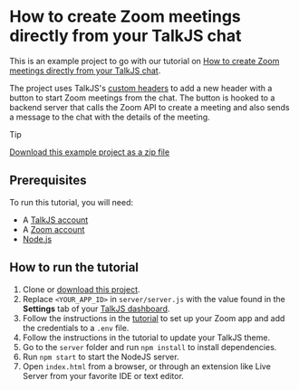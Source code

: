 # How to create Zoom meetings directly from your TalkJS chat

This is an example project to go with our tutorial on [How to create Zoom meetings directly from your TalkJS chat](https://talkjs.com/resources/how-to-create-zoom-meetings-in-talkjs/).

The project uses TalkJS's [custom headers](https://talkjs.com/docs/Features/Customizations/Creating_Custom_Headers/) to add a new header with a button to start Zoom meetings from the chat. The button is hooked to a backend server that calls the Zoom API to create a meeting and also sends a message to the chat with the details of the meeting.

> [!TIP]
> [Download this example project as a zip file](https://github.com/talkjs/talkjs-examples/releases/latest/download/rest-api.talkjs-zoom-integration.zip)

## Prerequisites

To run this tutorial, you will need:

- A [TalkJS account](https://talkjs.com/dashboard/login)
- A [Zoom account](https://zoom.us/signup)
- [Node.js](https://nodejs.org/en)

## How to run the tutorial

1. Clone or [download this project](https://github.com/talkjs/talkjs-examples/releases/latest/download/rest-api.talkjs-zoom-integration.zip).
2. Replace `<YOUR_APP_ID>` in `server/server.js` with the value found in the **Settings** tab of your [TalkJS dashboard](https://talkjs.com/dashboard/login).
3. Follow the instructions in the [tutorial](https://talkjs.com/resources/how-to-create-zoom-meetings-in-talkjs/) to set up your Zoom app and add the credentials to a `.env` file.
4. Follow the instructions in the tutorial to update your TalkJS theme.
5. Go to the `server` folder and run `npm install` to install dependencies.
6. Run `npm start` to start the NodeJS server.
7. Open `index.html` from a browser, or through an extension like Live Server from your favorite IDE or text editor.
